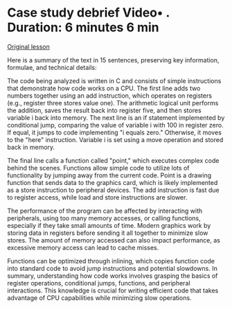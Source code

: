 # Case study debrief Video• . Duration: 6 minutes 6 min

[Original lesson](https://www.coursera.org/learn/uol-how-computers-work/lecture/ruHoI/case-study-debrief)

Here is a summary of the text in 15 sentences, preserving key information, formulae, and technical details:

The code being analyzed is written in C and consists of simple instructions that demonstrate how code works on a CPU. The first line adds two numbers together using an add instruction, which operates on registers (e.g., register three stores value one). The arithmetic logical unit performs the addition, saves the result back into register five, and then stores variable i back into memory. The next line is an if statement implemented by conditional jump, comparing the value of variable i with 100 in register zero. If equal, it jumps to code implementing "i equals zero." Otherwise, it moves to the "here" instruction. Variable i is set using a move operation and stored back in memory.

The final line calls a function called "point," which executes complex code behind the scenes. Functions allow simple code to utilize lots of functionality by jumping away from the current code. Point is a drawing function that sends data to the graphics card, which is likely implemented as a store instruction to peripheral devices. The add instruction is fast due to register access, while load and store instructions are slower.

The performance of the program can be affected by interacting with peripherals, using too many memory accesses, or calling functions, especially if they take small amounts of time. Modern graphics work by storing data in registers before sending it all together to minimize slow stores. The amount of memory accessed can also impact performance, as excessive memory access can lead to cache misses.

Functions can be optimized through inlining, which copies function code into standard code to avoid jump instructions and potential slowdowns. In summary, understanding how code works involves grasping the basics of register operations, conditional jumps, functions, and peripheral interactions. This knowledge is crucial for writing efficient code that takes advantage of CPU capabilities while minimizing slow operations.

